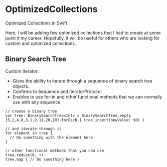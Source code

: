 # OptimizedCollections
Optimized Collections in Swift

Here, I will be adding few optimized collections that I had to create at some point it my career. Hopefully, it will be useful for others who are looking for custom and optimized collections.

## Binary Search Tree

Custom Iterator:

* Gives the ability to iterate through a sequence of binary search tree objects.
* Confirms to Sequence and IteratorProtocol
* Enables to use for-in and other functional methods that we can normally use with any sequence

```
// create a binary tree
var tree: BinarySearchTree<Int> = BinarySearchTree.empty
[5,2,4,8,3,1,9,11,20,10].forEach { tree.insert(newValue: $0) }

// and iterate through it
for element in tree {
  // Do something with the element here
}

// other functional methods that you can use
tree.reduce(0, +) 
tree.map { // Do something here }

```
